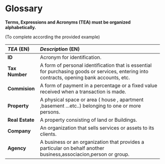 # Glossary

**Terms, Expressions and Acronyms (TEA) must be organized alphabetically.**

(To complete according the provided example)

| **_TEA_** (EN)  | **_Description_** (EN)                                                                                                                     |                                       
|:----------------|:-------------------------------------------------------------------------------------------------------------------------------------------|
| **ID**          | Acronym for identification.                                                                                                                |
| **Tax Number**  | A form of personal identification that is essential for purchasing goods or services, entering into contracts, opening bank accounts, etc. |
| **Commision**   | A form of payment in a percentage or a fixed value received when a transaction is made.                                                    |
| **Property**    | A physical space or area ( house , apartment ,basement ...etc..) belonging to one or more persons.                                         |
| **Real Estate** | A property consisting of land or Buildings.                                                                                                |
| **Company**     | An organization that sells services or assets to its clients.                                                                              |
| **Agency**      | A business or an organization that provides a particular on behalf another business,associacion,person or group.                           |










